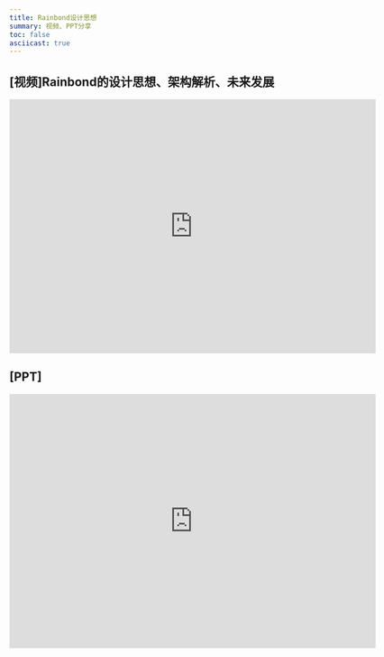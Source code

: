 ```yaml
---
title: Rainbond设计思想
summary: 视频、PPT分享
toc: false
asciicast: true
---
```


## [视频]Rainbond的设计思想、架构解析、未来发展

<iframe height=450 width=650 src='https://player.youku.com/embed/XMzMzMjY1ODgyMA==' frameborder=0 'allowfullscreen'></iframe>

## [PPT]

<embed width="650" height="450" fullscreen="yes" src="https://static.goodrain.com/images/acp/docs/video/Rainbond_design.pdf">

